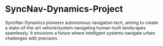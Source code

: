 # SyncNav-Dynamics-Project
SyncNav Dynamics pioneers autonomous navigation tech, aiming to create a state-of-the-art vehicle/system navigating human-built landscapes seamlessly. It envisions a future where intelligent systems navigate urban challenges with precision.
